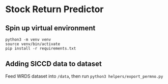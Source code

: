# Stock Return Predictor

## Spin up virtual environment

```
python3 -m venv venv
source venv/bin/activate
pip install -r requirements.txt
```

## Adding SICCD data to dataset

Feed WRDS dataset into `/data`, then run `python3 helpers/export_permno.py`
